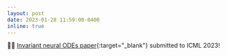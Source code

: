 ```yaml
---
layout: post
date: 2023-01-28 11:59:00-0400
inline: true
---
```

👨‍💻 [Invariant neural ODEs paper](https://arxiv.org/pdf/2302.13262.pdf){:target="\_blank"} submitted to ICML 2023!
